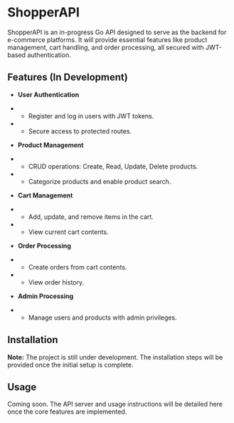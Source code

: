 # ShopperAPI

ShopperAPI is an in-progress Go API designed to serve as the backend for e-commerce platforms. It will provide essential features like product management, cart handling, and order processing, all secured with JWT-based authentication.

## Features (In Development)

-   **User Authentication**
- - Register and log in users with JWT tokens.
- - Secure access to protected routes.

- **Product Management**
- - CRUD operations: Create, Read, Update, Delete products.
- - Categorize products and enable product search.

- **Cart Management**
- - Add, update, and remove items in the cart.
- - View current cart contents.

- **Order Processing**
- - Create orders from cart contents.
- - View order history.

- **Admin Processing**
- - Manage users and products with admin privileges.

## Installation

**Note:** The project is still under development. The installation steps will be provided once the initial setup is complete.

## Usage

Coming soon. The API server and usage instructions will be detailed here once the core features are implemented.
